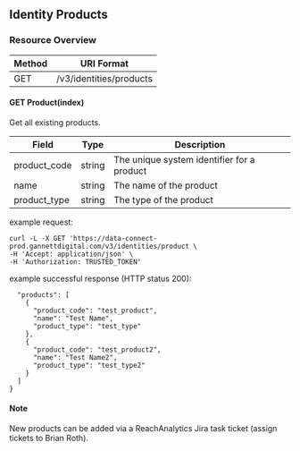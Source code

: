 ## Identity Products
### Resource Overview

| Method | URI Format |
|---|---|
| GET | /v3/identities/products
#### GET Product(index)

Get all existing products.

|Field|Type|Description|
|---|---|---|
|product_code|string|The unique system identifier for a product|
|name|string|The name of the product|
|product_type|string|The type of the product|

example request:

```
curl -L -X GET 'https://data-connect-prod.gannettdigital.com/v3/identities/product \
-H 'Accept: application/json' \
-H 'Authorization: TRUSTED_TOKEN'
```

example successful response (HTTP status 200):
```
  "products": [
    {
      "product_code": "test_product",
      "name": "Test Name",
      "product_type": "test_type"
    },
    {
      "product_code": "test_product2",
      "name": "Test Name2",
      "product_type": "test_type2"
    }
  ]
}
```
#### Note
New products can be added via a ReachAnalytics Jira task ticket (assign tickets to Brian Roth).